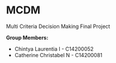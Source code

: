 # MCDM
Multi Criteria Decision Making Final Project

**Group Members:** 
 * Chintya Laurentia I - C14200052
 * Catherine Christabel N - C14200081
